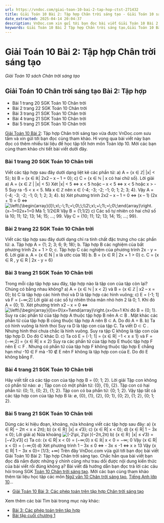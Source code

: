 ```yaml
---
url: https://vndoc.com/giai-toan-10-bai-2-tap-hop-ctst-271432
title: Giải Toán 10 Bài 2: Tập hợp Chân trời sáng tạo - Giải Toán 10 sách Chân trời sáng tạo - VnDoc.com
date_extracted: 2025-04-14 20:04:37
description: VnDoc.com xin gửi tới bạn đọc bài viết Giải Toán 10 Bài 2: Tập hợp Chân trời sáng tạo. Mời các bạn cùng tham khảo chi tiết.
keywords: Giải Toán 10 Bài 2 Tập hợp Chân trời sáng tạo,Giải Toán 10 Bài 2,Tập hợp,giải toán 10,toán 10,toán 10 CTST,toán 10 bài 2,toán 10 Chân trời sáng tạo
---
```


# Giải Toán 10 Bài 2: Tập hợp Chân trời sáng tạo
 _Giải Toán 10 sách Chân trời sáng tạo_
## Giải Toán 10 Chân trời sáng tạo Bài 2: Tập hợp
  * Bài 1 trang 20 SGK Toán 10 Chân trời
  * Bài 2 trang 22 SGK Toán 10 Chân trời
  * Bài 3 trang 21 SGK Toán 10 Chân trời
  * Bài 4 trang 21 SGK Toán 10 Chân trời
  * Bài 5 trang 21 SGK Toán 10 Chân trời

[Giải Toán 10 Bài 2](<https://vndoc.com/giai-toan-10-bai-2-tap-hop-ctst-271432>): Tập hợp Chân trời sáng tạo vừa được VnDoc.com sưu tầm và xin gửi tới bạn đọc cùng tham khảo. Hi vọng qua bài viết này bạn đọc có thêm nhiều tài liệu để học tập tốt hơn môn Toán lớp 10. Mời các bạn cùng tham khảo chi tiết bài viết dưới đây.
### Bài 1 trang 20 SGK Toán 10 Chân trời
Viết các tập hợp sau đây dưới dạng liệt kê các phần tử:
a\) A = \{x ∈ ℤ| |x| < 5\};
b\) B = \{x ∈ ℝ| 2x2 – x – 1 = 0\};
c\) C = \{x ∈ ℕ | x có hai chữ số\}.
Lời giải
a\) A = \{x ∈ ℤ | |x| < 5\}
Xét |x| < 5
⇔ x < 5 hoặc – x < 5
⇔ x < 5 hoặc x > \- 5
Suy ra -5 < x < 5.
Mà x ∈ ℤ nên x ∈ \{-4; -3; -2; -1; 0; 1; 2; 3; 4\}.
Vậy A = \{-4; -3; -2; -1; 0; 1; 2; 3; 4\}.
b\) Xét phương trình 2x2 – x – 1 = 0
⇔ \(x – 1\) \(2x + 1\) = 0
⇔ ![\\left\\{\\begin{array}{l}\\;x\\;-\\;1\\;=\\;0\\;\\;\\\\2\\;x\\;+\\;1\\;=\\;0\\;\\end{array}\\right.](https://i.vdoc.vn/data/image/blank.png)\{x−1=02x+1=0
Mà 1; 1/2∈R
Vậy B = \{1;1/2\}
c\) Các số tự nhiên có hai chữ số là 10; 11; 12; 13; 14; 15; …; 99.
Vậy C = \{10; 11; 12; 13; 14; 15; …; 99\}.
### Bài 2 trang 22 SGK Toán 10 Chân trời
Viết các tập hợp sau đây dưới dạng chỉ ra tính chất đặc trưng cho các phần tử:
a. Tập hợp A = \{1; 2; 3; 6; 9; 18\};
b. Tập hợp B các nghiệm của bất phương trình 2x + 1 > 0;
c. Tập hợp C các nghiệm của phương trình 2x - y = 6.
Lời giải
a. A = \{x ∈ N | x là ước của 18\}
b. B = \{x ∈ R | 2x + 1 > 0\}
c. C = \{x ∈ R , y ∈ R | 2x - y = 6\}
### Bài 3 trang 21 SGK Toán 10 Chân trời
Trong mỗi cặp tập hợp sau đây, tập hợp nào là tập con của tập còn lại? Chúng có bằng nhau không?
a\) A = \{x ∈ ℕ | x < 2\} và B = \{x ∈ ℤ | x2 – x = 0\};
b\) C là tập hợp các hình thoi và D là tập hợp các hình vuông;
c\) E = \(-1; 1\] và F = \(−∞;2\]
Lời giải
a\) các số tự nhiên thỏa mãn nhỏ hơn 2 là 0; 1.
Khi đó A = \{0; 1\}.
Xét phương trình x2 – x = 0 ⇔![\\left\\{\\begin{array}{l}x=0\\\\x=1\\end{array}\\right.](https://i.vdoc.vn/data/image/blank.png)\{x=0x=1
Khi đó B = \{0; 1\}.
Suy ra các phần tử của tập hợp A thuộc tập hợp B nên A ⊂ B . Mặt khác các phần tử của tập hợp B cũng thuộc tập hợp A nên B ⊂ A.
Do đó A = B.
b\) Ta có hình vuông là hình thoi
Suy ra D là tập con của tập C. Ta viết D ⊂ C .
Nhưng hình thoi chưa chắc là hình vuông. Suy ra tập C không là tập con của tập hợp D.
Do đó C khác D.
c\) Ta có E = \(-1; 1\] = \{x ∈ R| −1 < x ≤ 1\} và F = \(−∞;2\] = \{x ∈ R| x ≤ 2\}
Suy ra các phần tử của tập hợp E thuộc tập hợp F nên E ⊂ F . Nhưng có phần tử của tập hợp F không thuộc tập hợp E chẳng hạn như -10 ∈ F mà -10 ∉ E nên F không là tập hợp con của E.
Do đó E không bằng F.
### Bài 4 trang 21 SGK Toán 10 Chân trời
Hãy viết tất cả các tập con của tập hợp B = \{0; 1; 2\}.
Lời giải
Tập con không có phần tử nào: ∅ ;
Tập con có một phần tử: \{0\}, \{1\}, \{2\}.
Tập con có hai phần tử: \{0; 1\}, \{0; 2\}, \{1; 2\}.
Tập con có ba phần tử: \{0; 1; 2\}.
Vậy tập tất cả các tập hợp con của tập hợp B là: ∅, \{0\}, \{1\}, \{2\}, \{0; 1\}, \{0; 2\}, \{1; 2\}, \{0; 1; 2\}.
### Bài 5 trang 21 SGK Toán 10 Chân trời
Dùng các kí hiệu đoạn, khoảng, nửa khoảng viết các tập hợp sau đây:
a\) \{x ∈ R| − 2π < x ≤ 2π\};
b\) \{x ∈ R∣ |x| ≤ √3\};
c\) \{x ∈ R| x < 0\};
d\) \{x ∈ R| 1 − 3x ≤ 0\};
Lời giải
a\) Nửa khoảng ![\(-2\\pi, 2\\pi \)](https://i.vdoc.vn/data/image/blank.png)\(−2π,2π\)
b\) \{x ∈ R∣ |x| ≤ √3\} = \[−√3;√3\]
c\) Ta có: \{x ∈ R| x < 0\} = \(−∞;0\) x ∈ ℝ| x < 0 = −∞; 0
Vậy \{x ∈ R| x < 0\} = \(−∞;0\)
d\) Xét phương trình 1 – 3x ≤ 0
⇔ - 3x ≤ -1
⇔ x ≥ 13
Vậy \{x ∈ R| 1 − 3x ≤ 0\}= \[1/3; +∞\)
Trên đây VnDoc.com vừa gửi tới bạn đọc bài viết Giải Toán 10 Bài 2: Tập hợp Chân trời sáng tạo. Chắc hẳn qua bài viết bạn đọc đã nắm được những ý chính cũng như trau dồi được nội dung kiến thức của bài viết rồi đúng không ạ? Bài viết đã hướng dẫn bạn đọc trả lời các câu hỏi trong SGK [Toán 10 Chân trời sáng tạo](<https://vndoc.com/toan-10-chan-troi-sang-tao-tap1>). Mời các bạn cùng tham khảo thêm tài liệu học tập các môn [Ngữ văn 10 Chân trời sáng tạo](<https://vndoc.com/ngu-van-10-chan-troi-sang-tao-tap1>), [Tiếng Anh lớp 10](<https://vndoc.com/tieng-anh-10i-learn-smart-world>)...
  * [Giải Toán 10 Bài 3: Các phép toán trên tập hợp Chân trời sáng tạo](<https://vndoc.com/giai-toan-10-bai-3-cac-phep-toan-tren-tap-hop-ctst-272285>)

Xem thêm các bài Tìm bài trong mục này khác:
  * [Bài 3: Các phép toán trên tập hợp](</giai-toan-10-bai-3-cac-phep-toan-tren-tap-hop-ctst-272285>)
  * [Bài tập cuối chương 1](</bai-tap-cuoi-chuong-1-ctst-272288>)


